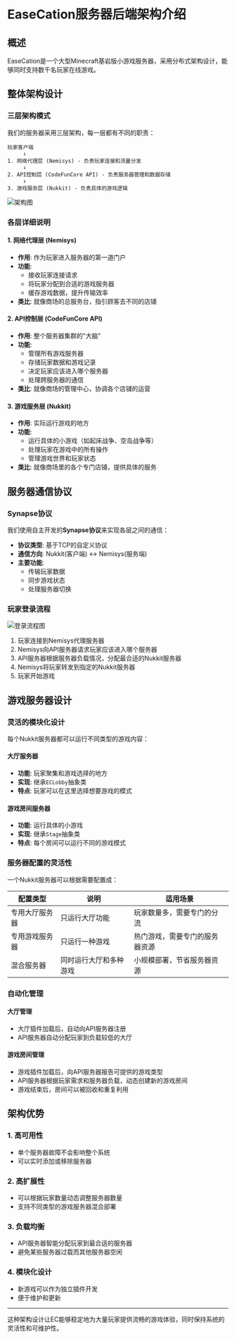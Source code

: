 # EaseCation服务器后端架构介绍

## 概述
EaseCation是一个大型Minecraft基岩版小游戏服务器，采用分布式架构设计，能够同时支持数千名玩家在线游戏。

## 整体架构设计

### 三层架构模式
我们的服务器采用三层架构，每一层都有不同的职责：

```
玩家客户端
     ↓
1. 网络代理层 (Nemisys) - 负责玩家连接和流量分发
     ↓
2. API控制层 (CodeFunCore API) - 负责服务器管理和数据存储
     ↓  
3. 游戏服务层 (Nukkit) - 负责具体的游戏逻辑
```

![架构图](/images/6915b0c0-458b-11e8-88b9-c13ac9b0b3a1.png)

### 各层详细说明

#### 1. 网络代理层 (Nemisys)
- **作用**: 作为玩家进入服务器的第一道门户
- **功能**: 
  - 接收玩家连接请求
  - 将玩家分配到合适的游戏服务器
  - 缓存游戏数据，提升传输效率
- **类比**: 就像商场的总服务台，指引顾客去不同的店铺

#### 2. API控制层 (CodeFunCore API)
- **作用**: 整个服务器集群的"大脑"
- **功能**:
  - 管理所有游戏服务器
  - 存储玩家数据和游戏记录
  - 决定玩家应该进入哪个服务器
  - 处理跨服务器的通信
- **类比**: 就像商场的管理中心，协调各个店铺的运营

#### 3. 游戏服务层 (Nukkit)
- **作用**: 实际运行游戏的地方
- **功能**:
  - 运行具体的小游戏（如起床战争、空岛战争等）
  - 处理玩家在游戏中的所有操作
  - 管理游戏世界和玩家状态
- **类比**: 就像商场里的各个专门店铺，提供具体的服务

## 服务器通信协议

### Synapse协议
我们使用自主开发的**Synapse协议**来实现各层之间的通信：

- **协议类型**: 基于TCP的自定义协议
- **通信方向**: Nukkit(客户端) ↔ Nemisys(服务端)
- **主要功能**: 
  - 传输玩家数据
  - 同步游戏状态
  - 处理服务器切换

### 玩家登录流程
![登录流程图](/images/6915b0c0-458b-11e8-88b9-c13ac9b0b3a1.png)

1. 玩家连接到Nemisys代理服务器
2. Nemisys向API服务器请求玩家应该进入哪个服务器
3. API服务器根据服务器负载情况，分配最合适的Nukkit服务器
4. Nemisys将玩家转发到指定的Nukkit服务器
5. 玩家开始游戏

## 游戏服务器设计

### 灵活的模块化设计
每个Nukkit服务器都可以运行不同类型的游戏内容：

#### 大厅服务器
- **功能**: 玩家聚集和游戏选择的地方
- **实现**: 继承`ECLobby`抽象类
- **特点**: 玩家可以在这里选择想要游戏的模式

#### 游戏房间服务器  
- **功能**: 运行具体的小游戏
- **实现**: 继承`Stage`抽象类
- **特点**: 每个房间可以运行不同的游戏模式

### 服务器配置的灵活性

一个Nukkit服务器可以根据需要配置成：

| 配置类型 | 说明 | 适用场景 |
|---------|------|---------|
| 专用大厅服务器 | 只运行大厅功能 | 玩家数量多，需要专门的分流 |
| 专用游戏服务器 | 只运行一种游戏 | 热门游戏，需要专门的服务器资源 |
| 混合服务器 | 同时运行大厅和多种游戏 | 小规模部署，节省服务器资源 |

### 自动化管理

#### 大厅管理
- 大厅插件加载后，自动向API服务器注册
- API服务器自动分配玩家到负载较低的大厅

#### 游戏房间管理  
- 游戏插件加载后，向API服务器报告可提供的游戏类型
- API服务器根据玩家需求和服务器负载，动态创建新的游戏房间
- 游戏结束后，房间可以被回收和重复利用

## 架构优势

### 1. 高可用性
- 单个服务器故障不会影响整个系统
- 可以实时添加或移除服务器

### 2. 高扩展性  
- 可以根据玩家数量动态调整服务器数量
- 支持不同类型的游戏服务器混合部署

### 3. 负载均衡
- API服务器智能分配玩家到最合适的服务器
- 避免某些服务器过载而其他服务器空闲

### 4. 模块化设计
- 新游戏可以作为独立插件开发
- 便于维护和更新

---

这种架构设计让EC能够稳定地为大量玩家提供流畅的游戏体验，同时保持系统的灵活性和可维护性。